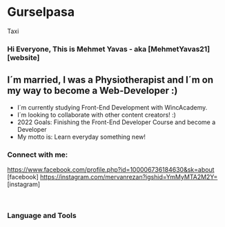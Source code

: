 # Gurselpasa
Taxi
### Hi Everyone, This is Mehmet Yavas - aka [MehmetYavas21][website]

## I´m married, I was a Physiotherapist and I´m on my way to become a Web-Developer :)

- I´m currently studying Front-End Development with WincAcademy.
- I´m looking to collaborate with other content creators! :)
- 2022 Goals: Finishing the Front-End Developer Course and become a Developer
- My motto is: Learn everyday something new!

### Connect with me:

https://www.facebook.com/profile.php?id=100006736184630&sk=about [facebook]
https://instagram.com/mervanrezan?igshid=YmMyMTA2M2Y= [instagram]

<br />

### Language and Tools
